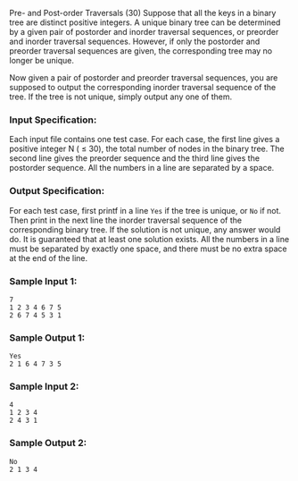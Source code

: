 Pre- and Post-order Traversals (30)
Suppose that all the keys in a binary tree are distinct positive integers. A
unique binary tree can be determined by a given pair of postorder and inorder
traversal sequences, or preorder and inorder traversal sequences. However, if
only the postorder and preorder traversal sequences are given, the
corresponding tree may no longer be unique.

Now given a pair of postorder and preorder traversal sequences, you are
supposed to output the corresponding inorder traversal sequence of the tree.
If the tree is not unique, simply output any one of them.

### Input Specification:

Each input file contains one test case. For each case, the first line gives a
positive integer N ( $\le$ 30), the total number of nodes in the binary tree.
The second line gives the preorder sequence and the third line gives the
postorder sequence. All the numbers in a line are separated by a space.

### Output Specification:

For each test case, first printf in a line `Yes` if the tree is unique, or
`No` if not. Then print in the next line the inorder traversal sequence of the
corresponding binary tree. If the solution is not unique, any answer would do.
It is guaranteed that at least one solution exists. All the numbers in a line
must be separated by exactly one space, and there must be no extra space at
the end of the line.

### Sample Input 1:

    
    
    7
    1 2 3 4 6 7 5
    2 6 7 4 5 3 1
    

### Sample Output 1:

    
    
    Yes
    2 1 6 4 7 3 5
    

### Sample Input 2:

    
    
    4
    1 2 3 4
    2 4 3 1
    

### Sample Output 2:

    
    
    No
    2 1 3 4
    

